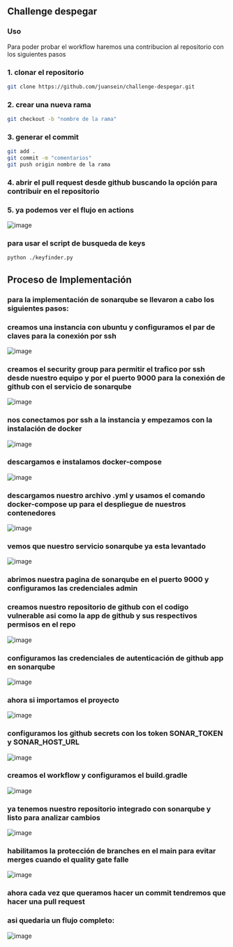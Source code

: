 ## Challenge despegar

### Uso

Para poder probar el workflow haremos una contribucion al repositorio con los siguientes pasos

### 1. clonar el repositorio
 ```sh
git clone https://github.com/juansein/challenge-despegar.git
 ```
### 2. crear una nueva rama 
```sh
git checkout -b "nombre de la rama"
```
### 3. generar el commit
```sh
git add .
git commit -m "comentarios"
git push origin nombre de la rama
```
### 4. abrir el pull request desde github buscando la opción para contribuir en el repositorio

### 5. ya podemos ver el flujo en actions
![image](https://github.com/juansein/challenge-despegar/assets/78378680/10840be4-ded4-483b-9a16-8106636d5dc8)

### para usar el script de busqueda de keys
```sh
python ./keyfinder.py
```

## Proceso de Implementación

### para la implementación de sonarqube se llevaron a cabo los siguientes pasos:

### creamos una instancia con ubuntu y configuramos el par de claves para la conexión por ssh
![image](https://github.com/juansein/challenge-despegar/assets/78378680/18f93fff-cc1f-4627-ad7f-e384ad5295fe)

### creamos el security group para permitir el trafico por ssh desde nuestro equipo y por el puerto 9000 para la conexión de github con el servicio de sonarqube
![image](https://github.com/juansein/challenge-despegar/assets/78378680/853774be-dcff-4c83-8909-12817021981f)

### nos conectamos por ssh a la instancia y empezamos con la instalación de docker
![image](https://github.com/juansein/challenge-despegar/assets/78378680/c397111c-9eda-4148-90f4-c06fb6b32bf9)

### descargamos e instalamos docker-compose

![image](https://github.com/juansein/challenge-despegar/assets/78378680/9284c376-4633-4dc7-9b45-d606b6a02d46)

### descargamos nuestro archivo .yml y usamos el comando docker-compose up para el despliegue de nuestros contenedores
![image](https://github.com/juansein/challenge-despegar/assets/78378680/2807b787-d7b8-48fb-9664-f6ea2bd8f8aa)

### vemos que nuestro servicio sonarqube ya esta levantado
![image](https://github.com/juansein/challenge-despegar/assets/78378680/2adea65d-2e9a-4368-9fc4-4366fff6ad77)

### abrimos nuestra pagina de sonarqube en el puerto 9000 y configuramos las credenciales admin

### creamos nuestro repositorio de github con el codigo vulnerable asi como la app de github y sus respectivos permisos en el repo
![image](https://github.com/juansein/challenge-despegar/assets/78378680/5a58c0bf-7ed7-459b-9958-a76322ed4c07)

### configuramos las credenciales de autenticación de github app en sonarqube
![image](https://github.com/juansein/challenge-despegar/assets/78378680/0b453723-5898-4b30-b198-ce3b8bd213c0)

### ahora si importamos el proyecto
![image](https://github.com/juansein/challenge-despegar/assets/78378680/3046f59e-53a8-4740-8360-203bcf0d15ba)

### configuramos los github secrets con los token SONAR_TOKEN y SONAR_HOST_URL  
![image](https://github.com/juansein/challenge-despegar/assets/78378680/cc868b43-1279-4129-86be-1af8982fdfbd)

### creamos el workflow y configuramos el build.gradle
![image](https://github.com/juansein/challenge-despegar/assets/78378680/3d85567f-c759-49ca-83c0-d714a32296d1)

### ya tenemos nuestro repositorio integrado con sonarqube y listo para analizar cambios
![image](https://github.com/juansein/challenge-despegar/assets/78378680/e6017a34-5bf7-46c2-9c50-f254dcc10b8e)

### habilitamos la protección de branches en el main para evitar merges cuando el quality gate falle
![image](https://github.com/juansein/challenge-despegar/assets/78378680/1e0334a6-67f2-4314-be3b-388b8285f86b)

### ahora cada vez que queramos hacer un commit tendremos que hacer una pull request

### asi quedaria un flujo completo: 

![image](https://github.com/juansein/challenge-despegar/assets/78378680/575fcf1f-59ef-433b-abb2-945b731d6e06)
